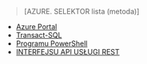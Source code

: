 > [AZURE. SELEKTOR lista (metoda)]
- [Azure Portal](sql-database-configure-firewall-settings.md)
- [Transact-SQL](sql-database-configure-firewall-settings-tsql.md)
- [Programu PowerShell](sql-database-configure-firewall-settings-powershell.md)
- [INTERFEJSU API USŁUGI REST](sql-database-configure-firewall-settings-rest.md)

